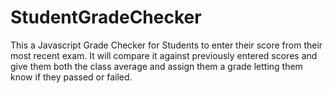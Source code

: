 # StudentGradeChecker
This a Javascript Grade Checker for Students to enter their score from their most recent exam. It will compare it against previously entered scores and give them both the class average and assign them a grade letting them know if they passed or failed.

